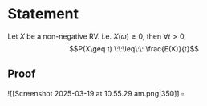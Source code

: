 
# Statement

Let $X$ be a non-negative RV. i.e. $X(\omega) \geq 0$, then
$\forall t > 0$, 
$$P(X\geq t) \:\:\leq\:\: \frac{E(X)}{t}$$

## Proof

![[Screenshot 2025-03-19 at 10.55.29 am.png|350]]
$\square$

